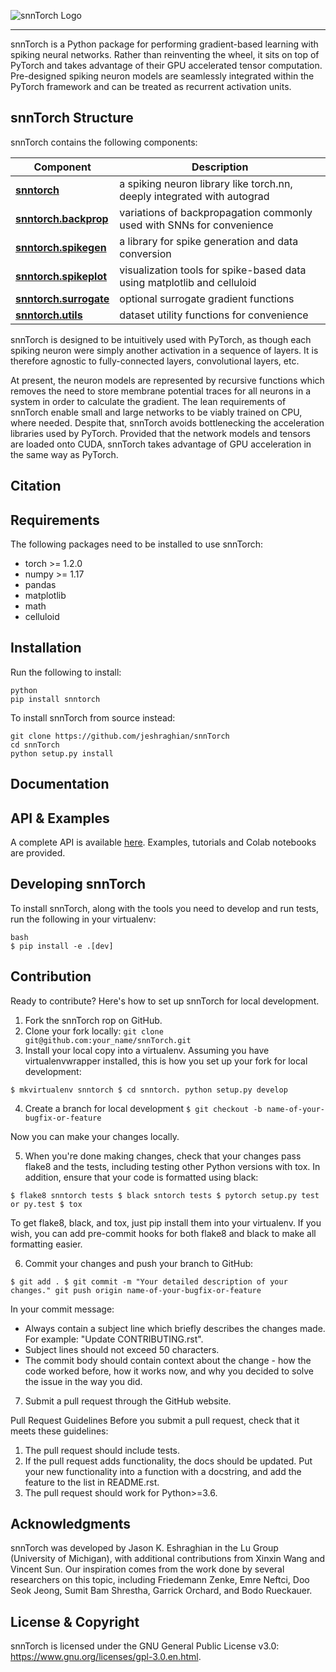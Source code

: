 ![snnTorch Logo](https://github.com/jeshraghian/snntorch/blob/master/docs/source/_static/img/snntorch_logo.png)

--------------------------------------------------------------------------------

snnTorch is a Python package for performing gradient-based learning with spiking neural networks.
Rather than reinventing the wheel, it sits on top of PyTorch and takes advantage of their GPU accelerated tensor 
computation. Pre-designed spiking neuron models are seamlessly integrated within the PyTorch framework and can be treated as recurrent activation units. 

## snnTorch Structure
snnTorch contains the following components: 

| Component | Description |
| ---- | --- |
| [**snntorch**](https://snntorch.org/docs/stable/snntorch.html) | a spiking neuron library like torch.nn, deeply integrated with autograd |
| [**snntorch.backprop**](https://snntorch.org/docs/stable/backprop.html) | variations of backpropagation commonly used with SNNs for convenience |
| [**snntorch.spikegen**](https://snntorch.org/docs/stable/spikegen.html) | a library for spike generation and data conversion |
| [**snntorch.spikeplot**](https://snntorch.org/docs/stable/spikeplot.html) | visualization tools for spike-based data using matplotlib and celluloid |
| [**snntorch.surrogate**](https://snntorch.org/docs/stable/surrogate.html) | optional surrogate gradient functions |
| [**snntorch.utils**](https://snntorch.org/docs/stable/utils.html) | dataset utility functions for convenience |

snnTorch is designed to be intuitively used with PyTorch, as though each spiking neuron were simply another activation in a sequence of layers. 
It is therefore agnostic to fully-connected layers, convolutional layers, etc. 

At present, the neuron models are represented by recursive functions which removes the need to store membrane potential traces for all neurons in a system in order to calculate the gradient. 
The lean requirements of snnTorch enable small and large networks to be viably trained on CPU, where needed. 
Despite that, snnTorch avoids bottlenecking the acceleration libraries used by PyTorch. 
Provided that the network models and tensors are loaded onto CUDA, snnTorch takes advantage of GPU acceleration in the same way as PyTorch. 

## Citation

## Requirements 
The following packages need to be installed to use snnTorch:

* torch >= 1.2.0
* numpy >= 1.17
* pandas
* matplotlib
* math
* celluloid

## Installation

Run the following to install:

```
python
pip install snntorch
```

To install snnTorch from source instead:

```
git clone https://github.com/jeshraghian/snnTorch
cd snnTorch
python setup.py install
```

## Documentation

## API & Examples 
A complete API is available [here](https://snntorch.readthedocs.io/). 
Examples, tutorials and Colab notebooks are provided.

## Developing snnTorch
To install snnTorch, along with the tools you need to develop and run tests, run the following in your virtualenv:
```
bash
$ pip install -e .[dev]
```

## Contribution
Ready to contribute? Here's how to set up snnTorch for local development.

1. Fork the snnTorch rop on GitHub.
2. Clone your fork locally:
``git clone git@github.com:your_name/snnTorch.git``
3. Install your local copy into a virtualenv. Assuming you have virtualenvwrapper installed, this is 
how you set up your fork for local development:

``$ mkvirtualenv snntorch
$ cd snntorch.
python setup.py develop``

4. Create a branch for local development
``$ git checkout -b name-of-your-bugfix-or-feature``

Now you can make your changes locally.

5. When you're done making changes, check that your changes pass flake8 and the tests, including 
testing other Python versions with tox. In addition, ensure that your code is formatted using black:

``$ flake8 snntorch tests
$ black sntorch tests
$ pytorch setup.py test or py.test
$ tox``

To get flake8, black, and tox, just pip install them into your virtualenv. If you wish,
you can add pre-commit hooks for both flake8 and black to make all formatting easier.

6. Commit your changes and push your branch to GitHub:

``$ git add .
$ git commit -m "Your detailed description of your changes."
git push origin name-of-your-bugfix-or-feature``

In your commit message:
* Always contain a subject line which briefly describes the changes made. For example: 
"Update CONTRIBUTING.rst".
* Subject lines should not exceed 50 characters.
* The commit body should contain context about the change - how the code worked before, how it works now, and why you decided to solve the issue in the way you did. 

7. Submit a pull request through the GitHub website.

Pull Request Guidelines
Before you submit a pull request, check that it meets these guidelines:

1. The pull request should include tests.
2. If the pull request adds functionality, the docs should be updated.
Put your new functionality into a function with a docstring, and add the feature to the list in 
README.rst.
3. The pull request should work for Python>=3.6.

## Acknowledgments
snnTorch was developed by Jason K. Eshraghian in the Lu Group (University of Michigan), with additional contributions from Xinxin Wang and Vincent Sun.
Our inspiration comes from the work done by several researchers on this topic, including Friedemann Zenke, Emre Neftci, 
Doo Seok Jeong, Sumit Bam Shrestha, Garrick Orchard, and Bodo Rueckauer. 

## License & Copyright
snnTorch is licensed under the GNU General Public License v3.0: https://www.gnu.org/licenses/gpl-3.0.en.html.
